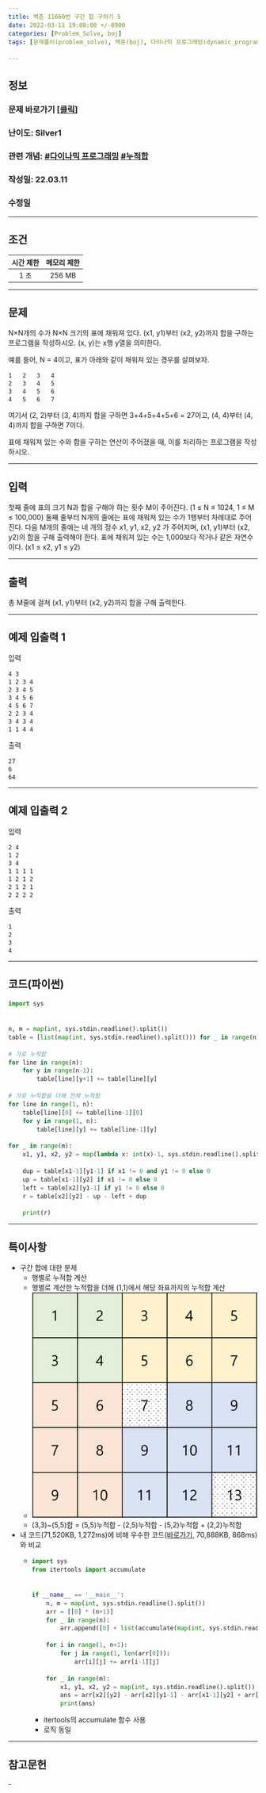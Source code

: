```yaml
---
title: 백준 11660번 구간 합 구하기 5
date: 2022-03-11 19:08:00 +/-0900
categories: [Problem_Solve, boj]
tags: [문제풀이(problem_solve), 백준(boj), 다이나믹 프로그래밍(dynamic_programming), 누적합(prefix_sum)]

---
```

## 정보
### 문제 바로가기 [[클릭](https://www.acmicpc.net/problem/11660)]
### 난이도: Silver1
### 관련 개념: [#다이나믹 프로그래밍](https://www.acmicpc.net/problemset?sort=ac_desc&algo=25) [#누적합](https://www.acmicpc.net/problemset?sort=ac_desc&algo=139)
### 작성일: 22.03.11
### 수정일

---
## 조건

시간 제한|메모리 제한
:---:|:---:
1 초|256 MB

---
## 문제
N×N개의 수가 N×N 크기의 표에 채워져 있다. (x1, y1)부터 (x2, y2)까지 합을 구하는 프로그램을 작성하시오. (x, y)는 x행 y열을 의미한다.

예를 들어, N = 4이고, 표가 아래와 같이 채워져 있는 경우를 살펴보자.

```
1	2	3	4
2	3	4	5
3	4	5	6
4	5	6	7
```

여기서 (2, 2)부터 (3, 4)까지 합을 구하면 3+4+5+4+5+6 = 27이고, (4, 4)부터 (4, 4)까지 합을 구하면 7이다.

표에 채워져 있는 수와 합을 구하는 연산이 주어졌을 때, 이를 처리하는 프로그램을 작성하시오.

---
## 입력
첫째 줄에 표의 크기 N과 합을 구해야 하는 횟수 M이 주어진다. (1 ≤ N ≤ 1024, 1 ≤ M ≤ 100,000) 둘째 줄부터 N개의 줄에는 표에 채워져 있는 수가 1행부터 차례대로 주어진다. 다음 M개의 줄에는 네 개의 정수 x1, y1, x2, y2 가 주어지며, (x1, y1)부터 (x2, y2)의 합을 구해 출력해야 한다. 표에 채워져 있는 수는 1,000보다 작거나 같은 자연수이다. (x1 ≤ x2, y1 ≤ y2)

---
## 출력
총 M줄에 걸쳐 (x1, y1)부터 (x2, y2)까지 합을 구해 출력한다.

---
## 예제 입출력 1
입력
```
4 3
1 2 3 4
2 3 4 5
3 4 5 6
4 5 6 7
2 2 3 4
3 4 3 4
1 1 4 4
```

출력
```
27
6
64
```

---
## 예제 입출력 2
입력
```
2 4
1 2
3 4
1 1 1 1
1 2 1 2
2 1 2 1
2 2 2 2
```

출력
```
1
2
3
4
```

---
## 코드(파이썬)
```python
import sys


n, m = map(int, sys.stdin.readline().split())
table = [list(map(int, sys.stdin.readline().split())) for _ in range(n)]

# 가로 누적합
for line in range(n):
    for y in range(n-1):
        table[line][y+1] += table[line][y]

# 가로 누적합을 더해 전체 누적합
for line in range(1, n):
    table[line][0] += table[line-1][0]
    for y in range(1, n):
        table[line][y] += table[line-1][y]
        
for _ in range(m):
    x1, y1, x2, y2 = map(lambda x: int(x)-1, sys.stdin.readline().split())
    
    dup = table[x1-1][y1-1] if x1 != 0 and y1 != 0 else 0
    up = table[x1-1][y2] if x1 != 0 else 0
    left = table[x2][y1-1] if y1 != 0 else 0
    r = table[x2][y2] - up - left + dup
        
    print(r)

```

---
## 특이사항
- 구간 합에 대한 문제
  - 행별로 누적합 계산
  - 행별로 계산한 누적합을 더해 (1,1)에서 해당 좌표까지의 누적합 계산
  - ![문제풀이](/assets/img/problem_solve/boj/11660_solve.png)
  - (3,3)~(5,5)합 = (5,5)누적합 - (2,5)누적합 - (5,2)누적합 + (2,2)누적합
- 내 코드(71,520KB, 1,272ms)에 비해 우수한 코드([바로가기](https://www.acmicpc.net/source/40179388), 70,888KB, 868ms)와 비교
  - ```python
    import sys
    from itertools import accumulate


    if __name__ == '__main__':
        n, m = map(int, sys.stdin.readline().split())
        arr = [[0] * (n+1)]
        for _ in range(n):
            arr.append([0] + list(accumulate(map(int, sys.stdin.readline().split()))))

        for i in range(1, n+1):
            for j in range(1, len(arr[0])):
                arr[i][j] += arr[i-1][j]

        for _ in range(m):
            x1, y1, x2, y2 = map(int, sys.stdin.readline().split())
            ans = arr[x2][y2] - arr[x2][y1-1] - arr[x1-1][y2] + arr[x1-1][y1-1]
            print(ans)

    ```
    - itertools의 accumulate 함수 사용
    - 로직 동일

---
## 참고문헌
\-

